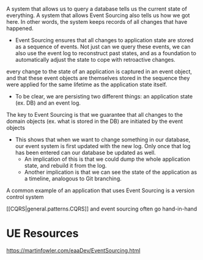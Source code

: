 
A system that allows us to query a database tells us the current state of everything. A system that allows Event Sourcing also tells us how we got here. In other words, the system keeps records of all changes that have happened.
- Event Sourcing ensures that all changes to application state are stored as a sequence of events. Not just can we query these events, we can also use the event log to reconstruct past states, and as a foundation to automatically adjust the state to cope with retroactive changes.

every change to the state of an application is captured in an event object, and that these event objects are themselves stored in the sequence they were applied for the same lifetime as the application state itself.
- To be clear, we are persisting two different things: an application state (ex. DB) and an event log.

The key to Event Sourcing is that we guarantee that all changes to the domain objects (ex. what is stored in the DB) are initiated by the event objects
- This shows that when we want to change something in our database, our event system is first updated with the new log. Only once that log has been entered can our database be updated as well.
	- An implication of this is that we could dump the whole application state, and rebuild it from the log.
	- Another implication is that we can see the state of the application as a timeline, analogous to Git branching.

A common example of an application that uses Event Sourcing is a version control system

[[CQRS|general.patterns.CQRS]] and event sourcing often go hand-in-hand

# UE Resources
https://martinfowler.com/eaaDev/EventSourcing.html